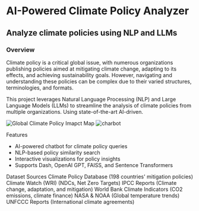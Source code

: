 # AI-Powered Climate Policy Analyzer 
## Analyze climate policies using NLP and LLMs

### Overview
Climate policy is a critical global issue, with numerous organizations publishing policies aimed at mitigating climate change, adapting to its effects, and achieving sustainability goals. However, navigating and understanding these policies can be complex due to their varied structures, terminologies, and formats.

This project leverages Natural Language Processing (NLP) and Large Language Models (LLMs) to streamline the analysis of climate policies from multiple organizations. Using state-of-the-art AI-driven.

![Global Climate Policy Imapct Map](https://github.com/user-attachments/assets/39bcca68-8548-43db-941a-3230d7fea0d6)
![charbot](https://github.com/user-attachments/assets/57127bb0-f8a1-4d1b-98c7-740e8709770f)

Features
- AI-powered chatbot for climate policy queries
- NLP-based policy similarity search
- Interactive visualizations for policy insights
- Supports Dash, OpenAI GPT, FAISS, and Sentence Transformers

Dataset Sources
Climate Policy Database (198 countries' mitigation policies)
Climate Watch (WRI) (NDCs, Net Zero Targets)
IPCC Reports (Climate change, adaptation, and mitigation)
World Bank Climate Indicators (CO2 emissions, climate finance)
NASA & NOAA (Global temperature trends)
UNFCCC Reports (International climate agreements)

